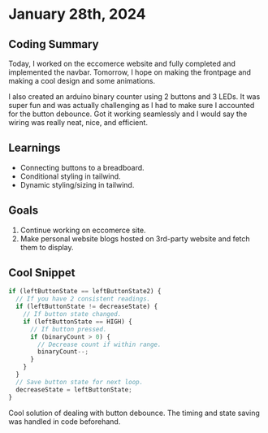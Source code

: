 # January 28th, 2024

## Coding Summary

Today, I worked on the eccomerce website and fully completed and implemented the navbar. Tomorrow, I hope on making the frontpage and making a cool design and some animations.

I also created an arduino binary counter using 2 buttons and 3 LEDs. It was super fun and was actually challenging as I had to make sure I accounted for the button debounce. Got it working seamlessly and I would say the wiring was really neat, nice, and efficient.

## Learnings

- Connecting buttons to a breadboard.
- Conditional styling in tailwind.
- Dynamic styling/sizing in tailwind.

## Goals

1. Continue working on eccomerce site.
2. Make personal website blogs hosted on 3rd-party website and fetch them to display.

## Cool Snippet

```javascript
if (leftButtonState == leftButtonState2) {
  // If you have 2 consistent readings.
  if (leftButtonState != decreaseState) {
    // If button state changed.
    if (leftButtonState == HIGH) {
      // If button pressed.
      if (binaryCount > 0) {
        // Decrease count if within range.
        binaryCount--;
      }
    }
  }
  // Save button state for next loop.
  decreaseState = leftButtonState;
}
```

Cool solution of dealing with button debounce. The timing and state saving was handled in code beforehand.
